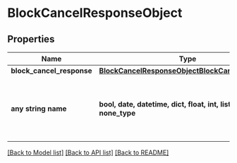 # BlockCancelResponseObject


## Properties
Name | Type | Description | Notes
------------ | ------------- | ------------- | -------------
**block_cancel_response** | [**BlockCancelResponseObjectBlockCancelResponse**](BlockCancelResponseObjectBlockCancelResponse.md) |  | [optional] 
**any string name** | **bool, date, datetime, dict, float, int, list, str, none_type** | any string name can be used but the value must be the correct type | [optional]

[[Back to Model list]](../README.md#documentation-for-models) [[Back to API list]](../README.md#documentation-for-api-endpoints) [[Back to README]](../README.md)


